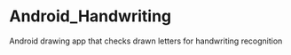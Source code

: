 Android_Handwriting
===================

Android drawing app that checks drawn letters for handwriting recognition
